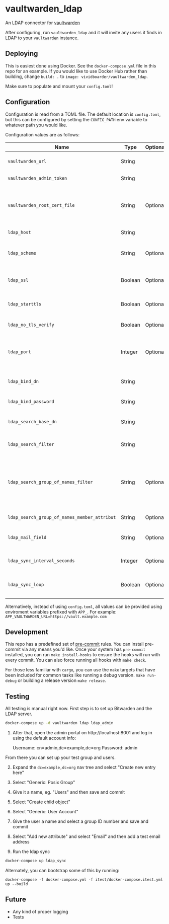 # vaultwarden_ldap
An LDAP connector for [vaultwarden](https://github.com/dani-garcia/vaultwarden)

After configuring, run `vaultwarden_ldap` and it will invite any users it finds in LDAP to your `vaultwarden` instance.

## Deploying

This is easiest done using Docker. See the `docker-compose.yml` file in this repo for an example. If you would like to use Docker Hub rather than building, change `build: .` to `image: vividboarder/vaultwarden_ldap`.

Make sure to populate and mount your `config.toml`!

## Configuration

Configuration is read from a TOML file. The default location is `config.toml`, but this can be configured by setting the `CONFIG_PATH` env variable to whatever path you would like.

Configuration values are as follows:

|Name|Type|Optional|Description|
|----|----|--------|-----------|
|`vaultwarden_url`|String||The root URL for accessing `vaultwarden`. Eg: `https://vw.example.com`|
|`vaultwarden_admin_token`|String||The value passed as `ADMIN_TOKEN` to `vaultwarden`|
|`vaultwarden_root_cert_file`|String|Optional|Path to an additional der-encoded root certificate to trust. Eg. `root.cert`. If using Docker see `docker-compose.yml` for how to expose it. Defaults to `empty`|
|`ldap_host`|String||The hostname or IP address for your ldap server|
|`ldap_scheme`|String|Optional|The that should be used to connect. `ldap` or `ldaps`. This is set by default based on SSL settings|
|`ldap_ssl`|Boolean|Optional|Indicates if SSL should be used and if we should connect with `ldaps`. Defaults to `false`|
|`ldap_starttls`|Boolean|Optional|Indicates if the connection should be done using StartTLS|
|`ldap_no_tls_verify`|Boolean|Optional|Indicates if certificate should be verified when using SSL. Defaults to `true`|
|`ldap_port`|Integer|Optional|Port used to connect to the LDAP server. This will default to 389 or 636, depending on your SSL settings|
|`ldap_bind_dn`|String||The dn for the bind user that will connect to LDAP. Eg. `cn=admin,dc=example,dc=org`|
|`ldap_bind_password`|String||The password for the provided bind user.|
|`ldap_search_base_dn`|String||Base dn that will be used when searching LDAP for users. Eg. `dc=example,dc=org`|
|`ldap_search_filter`|String||Filter used when searching LDAP for users. Eg. `(&(objectClass=*)(uid=*))`|
|`ldap_search_group_of_names_filter`|String|Optional|Filter used when searching LDAP GroupOfNames. Eg. `(&(objectClass=GroupOfNames)(member=*))`. When defined a LDAP search is carried out for ech member of the GroupOfNames. Defaults to `` (empty String)|
|`ldap_search_group_of_names_member_attribut`|String|Optional|Field defining the member attirbute. Defaults to `member`|
|`ldap_mail_field`|String|Optional|Field for each user record that contains the email address to use. Defaults to `mail`|
|`ldap_sync_interval_seconds`|Integer|Optional|Number of seconds to wait between each LDAP request. Defaults to `60`|
|`ldap_sync_loop`|Boolean|Optional|Indicates whether or not syncing should be polled in a loop or done once. Defaults to `true`|

Alternatively, instead of using `config.toml`, all values can be provided using enviroment variables prefixed with `APP_`. For example: `APP_VAULTWARDEN_URL=https://vault.example.com`

## Development

This repo has a predefined set of [pre-commit](https://pre-commit.com) rules. You can install pre-commit via any means you'd like. Once your system has `pre-commit` installed, you can run `make install-hooks` to ensure the hooks will run with every commit. You can also force running all hooks with `make check`.

For those less familiar with `cargo`, you can use the `make` targets that have been included for common tasks like running a debug version. `make run-debug` or building a release version `make release`.

## Testing

All testing is manual right now. First step is to set up Bitwarden and the LDAP server.

```bash
docker-compose up -d vaultwarden ldap ldap_admin
```

1. After that, open the admin portal on http://localhost:8001 and log in using the default account info:

    Username: cn=admin,dc=example,dc=org
    Password: admin

From there you can set up your test group and users.

2. Expand the `dc=example,dc=org` nav tree and select "Create new entry here"
3. Select "Generic: Posix Group"
4. Give it a name, eg. "Users" and then save and commit
5. Select "Create child object"
6. Select "Generic: User Account"
7. Give the user a name and select a group ID number and save and commit
8. Select "Add new attribute" and select "Email" and then add a test email address

9. Run the ldap sync

```bash
docker-compose up ldap_sync
```

Alternately, you can bootstrap some of this by running:

    docker-compose -f docker-compose.yml -f itest/docker-compose.itest.yml up --build

## Future

* Any kind of proper logging
* Tests
